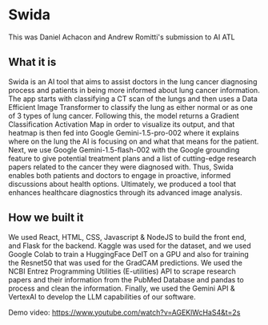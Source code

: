 # Swida

This was Daniel Achacon and Andrew Romitti's submission to AI ATL

## What it is
Swida is an AI tool that aims to assist doctors in the lung cancer diagnosing process and patients in being more informed about lung cancer information. The app starts with classifying a CT scan of the lungs and then uses a Data Efficient Image Transformer to classify the lung as either normal or as one of 3 types of lung cancer. Following this, the model returns a Gradient Classification Activation Map in order to visualize its output, and that heatmap is then fed into Google Gemini-1.5-pro-002 where it explains where on the lung the AI is focusing on and what that means for the patient. Next, we use Google Gemini-1.5-flash-002 with the Google grounding feature to give potential treatment plans and a list of cutting-edge research papers related to the cancer they were diagnosed with. Thus, Swida enables both patients and doctors to engage in proactive, informed discussions about health options. Ultimately, we produced a tool that enhances healthcare diagnostics through its advanced image analysis.

## How we built it
We used React, HTML, CSS, Javascript & NodeJS to build the front end, and Flask for the backend. Kaggle was used for the dataset, and we used Google Colab to train a HuggingFace DeIT on a GPU and also for training the Resnet50 that was used for the GradCAM predictions. We used the NCBI Entrez Programming Utilities (E-utilities) API to scrape research papers and their information from the PubMed Database and pandas to process and clean the information. Finally, we used the Gemini API & VertexAI to develop the LLM capabilities of our software.

Demo video: https://www.youtube.com/watch?v=AGEKlWcHaS4&t=2s
